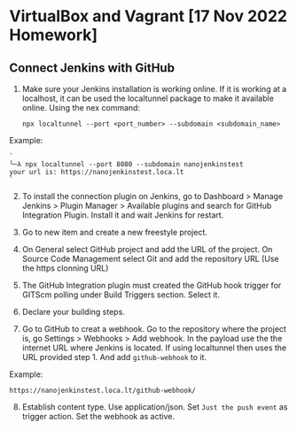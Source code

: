 # VirtualBox and Vagrant [17 Nov 2022 Homework]

## Connect Jenkins with GitHub

1. Make sure your Jenkins installation is working online. If it is working at a localhost, it can be used the localtunnel package to make it available online. Using the nex command:

   ```
   npx localtunnel --port <port_number> --subdomain <subdomain_name>
   ```

Example:

    `
    ╰─λ npx localtunnel --port 8080 --subdomain nanojenkinstest 
    your url is: https://nanojenkinstest.loca.lt
    `

2. To install the connection plugin on Jenkins, go to Dashboard > Manage Jenkins > Plugin Manager > Available plugins and search for GitHub Integration Plugin. Install it and wait Jenkins for restart.

3. Go to new item and create a new freestyle project.

4. On General select GitHub project and add the URL of the project. On Source Code Management select Git and add the repository URL (Use the https clonning URL)

5. The GitHub Integration plugin must created the GitHub hook trigger for GITScm polling under Build Triggers section. Select it.

6. Declare your building steps.

7. Go to GitHub to creat a webhook. Go to the repository where the project is, go Settings > Webhooks > Add webhook. In the payload use the the internet URL where Jenkins is located. If using localtunnel then uses the URL provided step 1. And add `github-webhook` to it.

Example:

   ```
   https://nanojenkinstest.loca.lt/github-webhook/
   ```

8. Establish content type. Use application/json. Set `Just the push event` as trigger action. Set the webhook as active.


